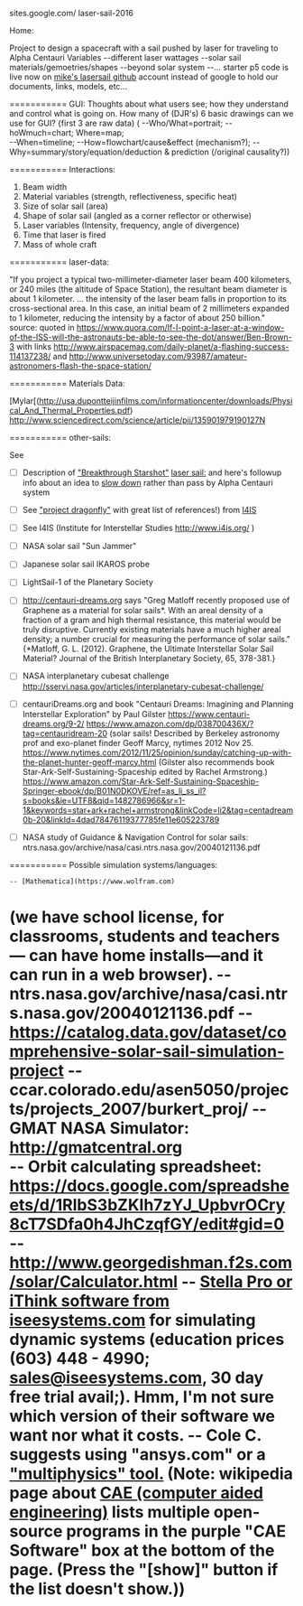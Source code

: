 sites.google.com/
laser-sail-2016

Home: 

Project to design a spacecraft with a sail pushed by laser for traveling to Alpha Centauri
Variables
	--different laser wattages
	--solar sail materials/gemoetries/shapes
	--beyond solar system
	--...
starter p5 code 
 is live now on [mike's lasersail github](https://github.com/mroam/lasersail/blob/master/index.html)
account instead of google to hold our documents, links, models, etc...

=========== GUI:
Thoughts about what users see; how they understand and control what is going on.
How many of (DJR's) 6 basic drawings can we use for GUI? {first 3 are raw data) (
	--Who/What=portrait; 
	--hoWmuch=chart; Where=map;   
	--When=timeline;
	--How=flowchart/cause&effect (mechanism?); 
	--Why=summary/story/equation/deduction & prediction (/original causality?))

=========== Interactions:

1. Beam width
2. Material variables (strength, reflectiveness, specific heat)
3. Size of solar sail (area)
4. Shape of solar sail (angled as a corner reflector or otherwise)
5. Laser variables (Intensity, frequency, angle of divergence)
6. Time that laser is fired
7. Mass of whole craft

=========== laser-data:

"If you project a typical two-millimeter-diameter laser beam 400 kilometers, or 240 miles (the altitude of Space Station), the resultant beam diameter is about 1 kilometer. … the intensity of the laser beam falls in proportion to its cross-sectional area. In this case, an initial beam of 2 millimeters expanded to 1 kilometer, reducing the intensity by a factor of about 250 billion."
source: quoted in https://www.quora.com/If-I-point-a-laser-at-a-window-of-the-ISS-will-the-astronauts-be-able-to-see-the-dot/answer/Ben-Brown-3 with links http://www.airspacemag.com/daily-planet/a-flashing-success-114137238/ and http://www.universetoday.com/93987/amateur-astronomers-flash-the-space-station/

=========== Materials Data:

[Mylar[(http://usa.dupontteijinfilms.com/informationcenter/downloads/Physical_And_Thermal_Properties.pdf)
http://www.sciencedirect.com/science/article/pii/135901979190127N


=========== other-sails:

See 
- [ ] Description of ["Breakthrough Starshot"](http://breakthroughinitiatives.org/) 
[laser sail:](http://earthsky.org/space/breakthrough-starshot-aims-for-alpha-centauri) and here's followup info about an idea to [slow down](https://earthsky.org/space/full-braking-at-alpha-centauri/)
rather than pass by Alpha Centauri system
- [ ] See ["project dragonfly"](http://www.centauri-dreams.org/?p=31478) with great list of references!) from [I4IS](http://i4is.org/news/dragonfly)
- [ ] See I4IS (Institute for Interstellar Studies http://www.i4is.org/ )
- [ ] NASA solar sail "Sun Jammer"
- [ ] Japanese solar sail IKAROS probe
- [ ] LightSail-1 of the Planetary Society
- [ ] http://centauri-dreams.org says "Greg Matloff recently proposed use of Graphene as a material for solar sails*. With an areal density of a fraction of a gram and high thermal resistance, this material would be truly disruptive. Currently existing materials have a much higher areal density; a number crucial for measuring the performance of solar sails." {*Matloff, G. L. (2012). Graphene, the Ultimate Interstellar Solar Sail Material? Journal of the British Interplanetary Society, 65, 378-381.}
- [ ] NASA interplanetary cubesat challenge http://sservi.nasa.gov/articles/interplanetary-cubesat-challenge/
- [ ] centauriDreams.org and book "Centauri Dreams: Imagining and Planning Interstellar Exploration" by Paul Gilster https://www.centauri-dreams.org/9-2/
https://www.amazon.com/dp/038700436X/?tag=centauridream-20
(solar sails! Described by Berkeley astronomy prof and exo-planet finder Geoff Marcy, nytimes 2012 Nov 25. 
https://www.nytimes.com/2012/11/25/opinion/sunday/catching-up-with-the-planet-hunter-geoff-marcy.html
(Gilster also recommends book Star-Ark-Self-Sustaining-Spaceship edited by Rachel Armstrong.)
https://www.amazon.com/Star-Ark-Self-Sustaining-Spaceship-Springer-ebook/dp/B01N0DKOVE/ref=as_li_ss_il?s=books&ie=UTF8&qid=1482786966&sr=1-1&keywords=star+ark+rachel+armstrong&linkCode=li2&tag=centadream0b-20&linkId=4dad78476119377785fe11e605223789

- [ ] NASA study of Guidance & Navigation Control for solar sails: ntrs.nasa.gov/archive/nasa/casi.ntrs.nasa.gov/20040121136.pdf

=========== Possible simulation systems/languages:

	-- [Mathematica](https://www.wolfram.com)
(we have school license, for classrooms, students and teachers— can have home installs—and it can run in a web browser).
	-- ntrs.nasa.gov/archive/nasa/casi.ntrs.nasa.gov/20040121136.pdf
	-- https://catalog.data.gov/dataset/comprehensive-solar-sail-simulation-project
	-- ccar.colorado.edu/asen5050/projects/projects_2007/burkert_proj/
	-- GMAT NASA Simulator: http://gmatcentral.org  
	-- Orbit calculating spreadsheet: https://docs.google.com/spreadsheets/d/1RlbS3bZKIh7zYJ_UpbvrOCry8cT7SDfa0h4JhCzqfGY/edit#gid=0
	-- http://www.georgedishman.f2s.com/solar/Calculator.html 
	-- [Stella Pro or iThink software from iseesystems.com](https://www.iseesystems.com/store/products/)
for simulating dynamic systems (education prices (603) 448 - 4990; sales@iseesystems.com, 30 day free trial avail;). Hmm, I'm not sure which version of their software we want nor what it costs.
	-- Cole C. suggests using "ansys.com" or a ["multiphysics" tool.](https://en.wikipedia.org/wiki/Multiphysics_simulation)
 (Note: wikipedia page about [CAE (computer aided engineering)](https://en.wikipedia.org/wiki/Computer-aided_engineering)
 lists multiple open-source programs in the purple "CAE Software" box at the bottom of the page. (Press the "[show]" button if the list doesn't show.))
===========

